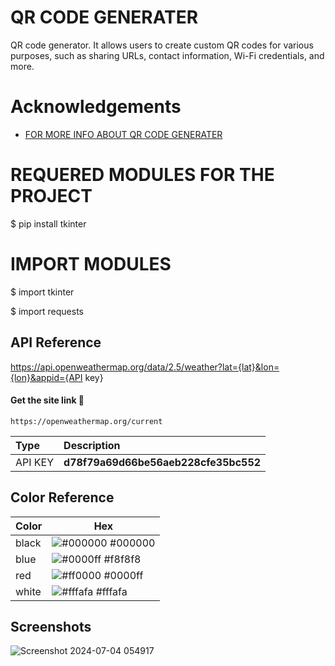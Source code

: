
# QR CODE GENERATER

QR code generator. It allows users to create custom QR codes for various purposes, such as sharing URLs, contact information, Wi-Fi credentials, and more. 


# Acknowledgements

 - [FOR MORE INFO ABOUT QR CODE GENERATER ]([https://www.geeksforgeeks.org/qr-code-generator/])


# REQUERED  MODULES FOR THE PROJECT 

$ pip install tkinter

# IMPORT MODULES 

$ import tkinter

$ import requests

## API Reference

https://api.openweathermap.org/data/2.5/weather?lat={lat}&lon={lon}&appid={API key}

#### Get the site link 🔗 

```
https://openweathermap.org/current
```

| Type     | Description                         |
| :--------| :-----------------------------------|
| API KEY  |**d78f79a69d66be56aeb228cfe35bc552**


## Color Reference

| Color             | Hex                                                                |
| ----------------- | ------------------------------------------------------------------ |
| black   | ![#000000](https://via.placeholder.com/10/0a192f?text=+) #000000 |
| blue  | ![#0000ff](https://via.placeholder.com/10/f8f8f8?text=+) #f8f8f8 |
|red   | ![#ff0000](https://via.placeholder.com/10/00b48a?text=+) #0000ff |
| white | ![#fffafa](https://via.placeholder.com/10/00b48a?text=+) #fffafa |


## Screenshots
![Screenshot 2024-07-04 054917](https://github.com/VishalRock04/QR-CODE/assets/133562727/e2d187b5-d01c-43e1-bbc9-b7f7bb52d49c)



